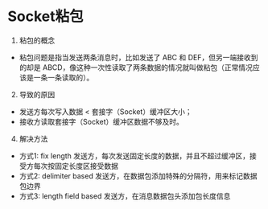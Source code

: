 # Socket粘包

1. 粘包的概念
* 粘包问题是指当发送两条消息时，比如发送了 ABC 和 DEF，但另一端接收到的却是 ABCD，像这种一次性读取了两条数据的情况就叫做粘包（正常情况应该是一条一条读取的）。

2. 导致的原因
* 发送方每次写入数据 < 套接字（Socket）缓冲区大小；
* 接收方读取套接字（Socket）缓冲区数据不够及时。

4. 解决方法
* 方式1: fix length
发送方，每次发送固定长度的数据，并且不超过缓冲区，接受方每次按固定长度区接受数据
* 方式2: delimiter based
发送方，在数据包添加特殊的分隔符，用来标记数据包边界
* 方式3: length field based
发送方，在消息数据包头添加包长度信息
